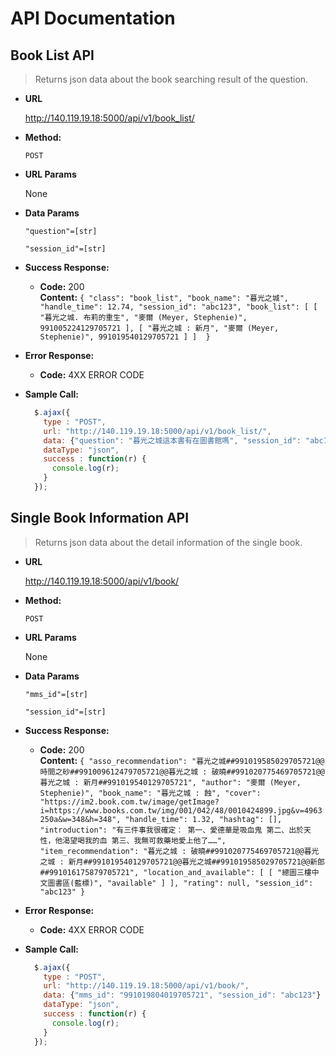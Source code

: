 # API Documentation

## Book List API

> Returns json data about the book searching result of the question.

* **URL**

  http://140.119.19.18:5000/api/v1/book_list/

* **Method:**

  `POST`
  
*  **URL Params**
 
   None

* **Data Params**

  `"question"=[str]`
  
  `"session_id"=[str]`

* **Success Response:**

  * **Code:** 200 <br />
    **Content:** `{ "class": "book_list", "book_name": "暮光之城", "handle_time": 12.74, "session_id": "abc123", "book_list": [
                      [
                          "暮光之城. 布莉的重生",
                          "麥爾 (Meyer, Stephenie)",
                          991005224129705721
                      ],
                      [
                          "暮光之城 : 新月",
                          "麥爾 (Meyer, Stephenie)",
                          991019540129705721
                      ]
                    ] 
                  }`
 
* **Error Response:**

  * **Code:** 4XX ERROR CODE <br />

* **Sample Call:**

  ```javascript
    $.ajax({
      type : "POST",
      url: "http://140.119.19.18:5000/api/v1/book_list/",
      data: {"question": "暮光之城這本書有在圖書館嗎", "session_id": "abc123"}
      dataType: "json", 
      success : function(r) {
        console.log(r);
      }
    });
  ```

## Single Book Information API

> Returns json data about the detail information of the single book.

* **URL**

  http://140.119.19.18:5000/api/v1/book/

* **Method:**

  `POST`
  
*  **URL Params**
 
   None

* **Data Params**

  `"mms_id"=[str]`
  
  `"session_id"=[str]`

* **Success Response:**

  * **Code:** 200 <br />
    **Content:** `{
    "asso_recommendation": "暮光之城##991019585029705721@@時間之砂##991009612479705721@@暮光之城 : 破曉##991020775469705721@@暮光之城 : 新月##991019540129705721",
    "author": "麥爾 (Meyer, Stephenie)",
    "book_name": "暮光之城 : 蝕",
    "cover": "https://im2.book.com.tw/image/getImage?i=https://www.books.com.tw/img/001/042/48/0010424899.jpg&v=4963250a&w=348&h=348",
    "handle_time": 1.32,
    "hashtag": [],
    "introduction": "有三件事我很確定： 第一、愛德華是吸血鬼 第二、出於天性，他渴望喝我的血 第三、我無可救藥地愛上他了……",
    "item_recommendation": "暮光之城 : 破曉##991020775469705721@@暮光之城 : 新月##991019540129705721@@暮光之城##991019585029705721@@新郎##991016175879705721",
    "location_and_available": [
        [
            "總圖三樓中文圖書區(藍標)",
            "available"
        ]
    ],
    "rating": null,
    "session_id": "abc123"
}`
 
* **Error Response:**

  * **Code:** 4XX ERROR CODE <br />

* **Sample Call:**

  ```javascript
    $.ajax({
      type : "POST",
      url: "http://140.119.19.18:5000/api/v1/book/",
      data: {"mms_id": "991019804019705721", "session_id": "abc123"}
      dataType: "json", 
      success : function(r) {
        console.log(r);
      }
    });
  ```
